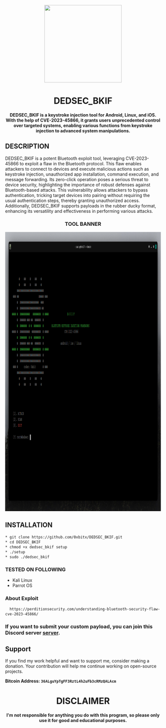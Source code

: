 
<p align="center">
<img src="https://cdn-icons-png.flaticon.com/512/6716/6716366.png", width="250", height="250">
</p>

<h1 align="center"> DEDSEC_BKIF</h1>
<h4 align="center">DEDSEC_BKIF is a keystroke injection tool for Android, Linux, and iOS. With the help of CVE-2023-45866, it grants users unprecedented control over targeted systems, enabling various functions from keystroke injection to advanced system manipulations.</h4>

## DESCRIPTION
DEDSEC_BKIF is a potent Bluetooth exploit tool, leveraging CVE-2023-45866 to exploit a flaw in the Bluetooth protocol. This flaw enables attackers to connect to devices and execute malicious actions such as keystroke injection, unauthorized app installation, command execution, and message forwarding. Its zero-click operation poses a serious threat to device security, highlighting the importance of robust defenses against Bluetooth-based attacks. This vulnerability allows attackers to bypass authentication, tricking target devices into pairing without requiring the usual authentication steps, thereby granting unauthorized access. Additionally, DEDSEC_BKIF supports payloads in the rubber ducky format, enhancing its versatility and effectiveness in performing various attacks.

<h3 align="center"> TOOL BANNER </h3>
<p align="center">
<img src="https://github.com/0xbitx/DEDSEC_BKIF/blob/main/banner.png", width="900", height="900">
</p>

## INSTALLATION 
    * git clone https://github.com/0xbitx/DEDSEC_BKIF.git
    * cd DEDSEC_BKIF
    * chmod +x dedsec_bkif setup
    * ./setup
    * sudo ./dedsec_bkif
    

### TESTED ON FOLLOWING
* Kali Linux 
* Parrot OS 

### About Exploit
      https://perditionsecurity.com/understanding-bluetooth-security-flaw-cve-2023-45866/

### If you want to submit your custom payload, you can join this Discord server [server](https://discord.gg/eUU9DnASzC).
## Support

If you find my work helpful and want to support me, consider making a donation. Your contribution will help me continue working on open-source projects.

**Bitcoin Address: `36ALguYpTgFF3RztL4h2uFb3cRMzQALAcm`**

<h1 align="center"> DISCLAIMER </h1>

<h4 align="center">I'm not responsible for anything you do with this program, so please only use it for good and educational purposes. </h4>
